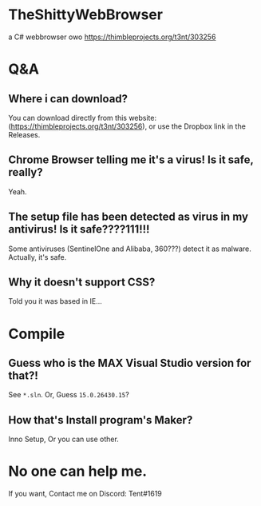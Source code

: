 # TheShittyWebBrowser
a C# webbrowser owo
https://thimbleprojects.org/t3nt/303256
# Q&A
## Where i can download?

You can download directly from this website: (https://thimbleprojects.org/t3nt/303256), or use the Dropbox link in the Releases.

## Chrome Browser telling me it's a virus! Is it safe, really?

Yeah.

## The setup file has been detected as virus in my antivirus! Is it safe????111!!!

Some antiviruses (SentinelOne and Alibaba, 360???) detect it as malware.  Actually, it's safe.


## Why it doesn't support CSS?

Told you it was based in IE...

# Compile
## Guess who is the MAX Visual Studio version for that?!
See `*.sln`. Or, Guess `15.0.26430.15`?
## How that's Install program's Maker?
Inno Setup, Or you can use other.

# No one can help me.
If you want, Contact me on Discord: Tent#1619
